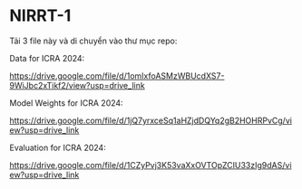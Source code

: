 # NIRRT-1
Tải 3 file này và di chuyển vào thư mục repo: 

Data for ICRA 2024:

https://drive.google.com/file/d/1omIxfoASMzWBUcdXS7-9WiJbc2xTikf2/view?usp=drive_link

Model Weights for ICRA 2024:

https://drive.google.com/file/d/1jQ7yrxceSq1aHZjdDQYq2gB2HOHRPvCg/view?usp=drive_link

Evaluation for ICRA 2024:

https://drive.google.com/file/d/1CZyPvj3K53vaXxOVTOpZCIU33zIg9dAS/view?usp=drive_link
